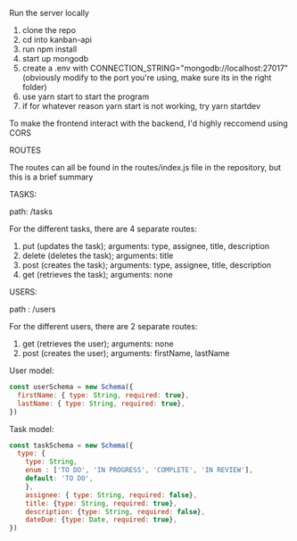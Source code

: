 
Run the server locally
1) clone the repo
2) cd into kanban-api
3) run npm install
4) start up mongodb
5) create a .env with CONNECTION_STRING="mongodb://localhost:27017" (obviously modify to the port you're using, make sure its in the right folder)
6) use yarn start to start the program
7) if for whatever reason yarn start is not working, try yarn startdev

To make the frontend interact with the backend, I'd highly reccomend using CORS

ROUTES

The routes can all be found in the routes/index.js file in the repository, but this is a brief summary

TASKS:

path: /tasks

For the different tasks, there are 4 separate routes:
1) put (updates the task); arguments: type, assignee, title, description
2) delete (deletes the task); arguments: title
3) post (creates the task); arguments: type, assignee, title, description
4) get (retrieves the task); arguments: none

USERS:

path : /users

For the different users, there are 2 separate routes:
1) get (retrieves the user); arguments: none
2) post (creates the user); arguments: firstName, lastName

User model: 
```javascript
const userSchema = new Schema({
  firstName: { type: String, required: true},
  lastName: { type: String, required: true},
})
```

Task model: 

```javascript
const taskSchema = new Schema({
  type: { 
    type: String, 
    enum : ['TO DO', 'IN PROGRESS', 'COMPLETE', 'IN REVIEW'], 
    default: 'TO DO', 
    },
    assignee: { type: String, required: false},
    title: {type: String, required: true},
    description: {type: String, required: false},
    dateDue: {type: Date, required: true},
})
```
   
